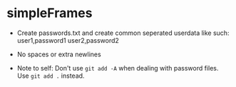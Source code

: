 # simpleFrames

 - Create passwords.txt and create common seperated userdata like such:
user1,password1
user2,password2
 - No spaces or extra newlines
 
 - Note to self: Don't use `git add -A` when dealing with password files. Use `git add .` instead.
